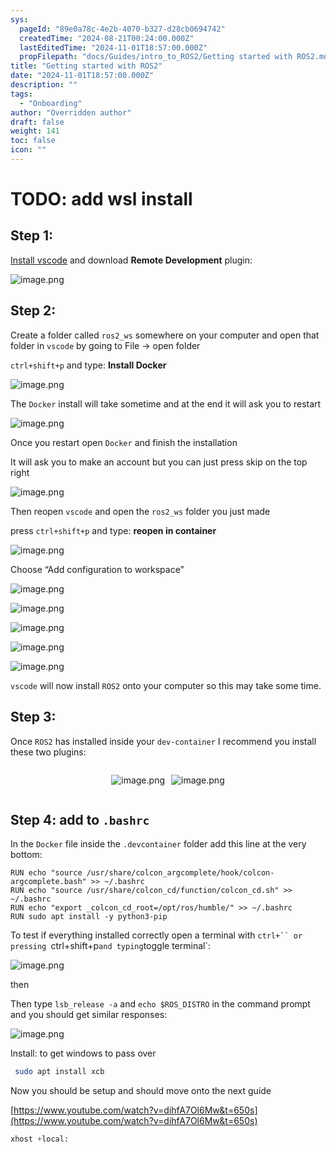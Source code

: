 ```yaml
---
sys:
  pageId: "89e0a78c-4e2b-4070-b327-d28cb0694742"
  createdTime: "2024-08-21T00:24:00.000Z"
  lastEditedTime: "2024-11-01T18:57:00.000Z"
  propFilepath: "docs/Guides/intro_to_ROS2/Getting started with ROS2.md"
title: "Getting started with ROS2"
date: "2024-11-01T18:57:00.000Z"
description: ""
tags:
  - "Onboarding"
author: "Overridden author"
draft: false
weight: 141
toc: false
icon: ""
---
```


# TODO: add wsl install

## Step 1:

[Install vscode](https://code.visualstudio.com/download) and download **Remote Development** plugin:

![image.png](https://prod-files-secure.s3.us-west-2.amazonaws.com/d518164a-d88e-44d1-a4ee-3adb3bd8bce0/efb52993-1881-4a40-b95e-6f020334f022/image.png?X-Amz-Algorithm=AWS4-HMAC-SHA256&X-Amz-Content-Sha256=UNSIGNED-PAYLOAD&X-Amz-Credential=ASIAZI2LB466SZOGUNQQ%2F20250401%2Fus-west-2%2Fs3%2Faws4_request&X-Amz-Date=20250401T160910Z&X-Amz-Expires=3600&X-Amz-Security-Token=IQoJb3JpZ2luX2VjEFgaCXVzLXdlc3QtMiJGMEQCIEUhR%2F9u5WsJ9aqc5Z7xDGjZWW%2BjkFZyF1g%2FrDOqtbLwAiBteFtnNdzzHvDE%2FJAZD8x0nWi7guaxHpcjXvZCZippjCqIBAjA%2F%2F%2F%2F%2F%2F%2F%2F%2F%2F8BEAAaDDYzNzQyMzE4MzgwNSIMA4jgFOGpumEDQk1ZKtwDBzoktmWxsLjeIsTutTPExiVsXThxhBiO3o6gOLONiGZKqd2LyoeEzdyktof%2FDcAYkXX%2BS0CcG6srbzgImqMschAhFxhJGjsWOmj90UGbkvJ1QVTBRW1k20oAWQbhKJvy0EM9cfkCwemTu7GH%2B%2Bef0M%2FNb7rbLB5%2BTmszb0OA03XV5Z3Va7b58o9SuZ8SHD8QFpj39EMDK8HAyQTr%2FOMewI7QC0iTSHUKz8AlOUleWEE9by3FcFVjGGi4eUkIW6RBMEFL8LRpfCRJ36e4bczLsQF%2FDfID7HCQ0w63GWVpmU4e1dwK0MwcsDnM60X3ugTVdKwKmoQHu53v%2BtbVdxJVeFE4lKjZ50NuRm0yvaBxpw1XcAfc7gAYnmLLoiOxdyMrPPSOHUBnBzk9XEUVYw1pOIrDL4MqDuKGo3WACLql3SbNGoJTea%2BaLhZ%2FIi8DwzDGnod%2BY3DY64oHJ5kSitWWFHV74hXxJ5rYb5OXicFmqNwMLBH%2FYQCjJpNA7gwKhmu0Ek18eY4LRQfhx2GIKqlk0wo4xaaTKBu%2F1F2PwnQEN8sUmcBsYeIk8uqJGIpB%2Fhydm%2BqfNgU%2FcGhhvSQb9k4bdksSgMtZoPJMkXAQPXMVTyxNFzpBq%2FToB68vhRAw5oewvwY6pgFZEettvdiLS3bqkKGjIAwGv6KSuRjQ8jBBJ2G4cxRBf0WmLptayUgh2gFj2WJD226I3s7tZiw66fWARosdbW32y4bEH2%2BhEsrstngdrdYh6cuR2KauHx2exgekZiZ9y2pEXDAKTAoUm5JQBbZ4sn205rNS32H2TRLiUpDJ05lwYEeXFrozbbWHqDF3FqNarE9YL%2Fqdq%2BqnUOQtXjOdZhx%2BdTdbYf6u&X-Amz-Signature=af7d87999a2e277d6cd6b252d45e13fbe3835067a06ec8cf14be4bb8b055591a&X-Amz-SignedHeaders=host&x-id=GetObject)

## Step 2:

Create a folder called `ros2_ws` somewhere on your computer and open that folder in `vscode` by going to File → open folder 

`ctrl+shift+p` and type: **Install Docker**

![image.png](https://prod-files-secure.s3.us-west-2.amazonaws.com/d518164a-d88e-44d1-a4ee-3adb3bd8bce0/2269dc0e-1cd5-47ff-bceb-c04ad9b2eab0/image.png?X-Amz-Algorithm=AWS4-HMAC-SHA256&X-Amz-Content-Sha256=UNSIGNED-PAYLOAD&X-Amz-Credential=ASIAZI2LB466SZOGUNQQ%2F20250401%2Fus-west-2%2Fs3%2Faws4_request&X-Amz-Date=20250401T160910Z&X-Amz-Expires=3600&X-Amz-Security-Token=IQoJb3JpZ2luX2VjEFgaCXVzLXdlc3QtMiJGMEQCIEUhR%2F9u5WsJ9aqc5Z7xDGjZWW%2BjkFZyF1g%2FrDOqtbLwAiBteFtnNdzzHvDE%2FJAZD8x0nWi7guaxHpcjXvZCZippjCqIBAjA%2F%2F%2F%2F%2F%2F%2F%2F%2F%2F8BEAAaDDYzNzQyMzE4MzgwNSIMA4jgFOGpumEDQk1ZKtwDBzoktmWxsLjeIsTutTPExiVsXThxhBiO3o6gOLONiGZKqd2LyoeEzdyktof%2FDcAYkXX%2BS0CcG6srbzgImqMschAhFxhJGjsWOmj90UGbkvJ1QVTBRW1k20oAWQbhKJvy0EM9cfkCwemTu7GH%2B%2Bef0M%2FNb7rbLB5%2BTmszb0OA03XV5Z3Va7b58o9SuZ8SHD8QFpj39EMDK8HAyQTr%2FOMewI7QC0iTSHUKz8AlOUleWEE9by3FcFVjGGi4eUkIW6RBMEFL8LRpfCRJ36e4bczLsQF%2FDfID7HCQ0w63GWVpmU4e1dwK0MwcsDnM60X3ugTVdKwKmoQHu53v%2BtbVdxJVeFE4lKjZ50NuRm0yvaBxpw1XcAfc7gAYnmLLoiOxdyMrPPSOHUBnBzk9XEUVYw1pOIrDL4MqDuKGo3WACLql3SbNGoJTea%2BaLhZ%2FIi8DwzDGnod%2BY3DY64oHJ5kSitWWFHV74hXxJ5rYb5OXicFmqNwMLBH%2FYQCjJpNA7gwKhmu0Ek18eY4LRQfhx2GIKqlk0wo4xaaTKBu%2F1F2PwnQEN8sUmcBsYeIk8uqJGIpB%2Fhydm%2BqfNgU%2FcGhhvSQb9k4bdksSgMtZoPJMkXAQPXMVTyxNFzpBq%2FToB68vhRAw5oewvwY6pgFZEettvdiLS3bqkKGjIAwGv6KSuRjQ8jBBJ2G4cxRBf0WmLptayUgh2gFj2WJD226I3s7tZiw66fWARosdbW32y4bEH2%2BhEsrstngdrdYh6cuR2KauHx2exgekZiZ9y2pEXDAKTAoUm5JQBbZ4sn205rNS32H2TRLiUpDJ05lwYEeXFrozbbWHqDF3FqNarE9YL%2Fqdq%2BqnUOQtXjOdZhx%2BdTdbYf6u&X-Amz-Signature=9d6c16143899b12064e676473007715100c2026a38da6ed5585fc9594c0113a2&X-Amz-SignedHeaders=host&x-id=GetObject)

The `Docker` install will take sometime and at the end it will ask you to restart

![image.png](https://prod-files-secure.s3.us-west-2.amazonaws.com/d518164a-d88e-44d1-a4ee-3adb3bd8bce0/ed233f78-be33-4b1f-b89c-9c346c0e961e/image.png?X-Amz-Algorithm=AWS4-HMAC-SHA256&X-Amz-Content-Sha256=UNSIGNED-PAYLOAD&X-Amz-Credential=ASIAZI2LB466SZOGUNQQ%2F20250401%2Fus-west-2%2Fs3%2Faws4_request&X-Amz-Date=20250401T160910Z&X-Amz-Expires=3600&X-Amz-Security-Token=IQoJb3JpZ2luX2VjEFgaCXVzLXdlc3QtMiJGMEQCIEUhR%2F9u5WsJ9aqc5Z7xDGjZWW%2BjkFZyF1g%2FrDOqtbLwAiBteFtnNdzzHvDE%2FJAZD8x0nWi7guaxHpcjXvZCZippjCqIBAjA%2F%2F%2F%2F%2F%2F%2F%2F%2F%2F8BEAAaDDYzNzQyMzE4MzgwNSIMA4jgFOGpumEDQk1ZKtwDBzoktmWxsLjeIsTutTPExiVsXThxhBiO3o6gOLONiGZKqd2LyoeEzdyktof%2FDcAYkXX%2BS0CcG6srbzgImqMschAhFxhJGjsWOmj90UGbkvJ1QVTBRW1k20oAWQbhKJvy0EM9cfkCwemTu7GH%2B%2Bef0M%2FNb7rbLB5%2BTmszb0OA03XV5Z3Va7b58o9SuZ8SHD8QFpj39EMDK8HAyQTr%2FOMewI7QC0iTSHUKz8AlOUleWEE9by3FcFVjGGi4eUkIW6RBMEFL8LRpfCRJ36e4bczLsQF%2FDfID7HCQ0w63GWVpmU4e1dwK0MwcsDnM60X3ugTVdKwKmoQHu53v%2BtbVdxJVeFE4lKjZ50NuRm0yvaBxpw1XcAfc7gAYnmLLoiOxdyMrPPSOHUBnBzk9XEUVYw1pOIrDL4MqDuKGo3WACLql3SbNGoJTea%2BaLhZ%2FIi8DwzDGnod%2BY3DY64oHJ5kSitWWFHV74hXxJ5rYb5OXicFmqNwMLBH%2FYQCjJpNA7gwKhmu0Ek18eY4LRQfhx2GIKqlk0wo4xaaTKBu%2F1F2PwnQEN8sUmcBsYeIk8uqJGIpB%2Fhydm%2BqfNgU%2FcGhhvSQb9k4bdksSgMtZoPJMkXAQPXMVTyxNFzpBq%2FToB68vhRAw5oewvwY6pgFZEettvdiLS3bqkKGjIAwGv6KSuRjQ8jBBJ2G4cxRBf0WmLptayUgh2gFj2WJD226I3s7tZiw66fWARosdbW32y4bEH2%2BhEsrstngdrdYh6cuR2KauHx2exgekZiZ9y2pEXDAKTAoUm5JQBbZ4sn205rNS32H2TRLiUpDJ05lwYEeXFrozbbWHqDF3FqNarE9YL%2Fqdq%2BqnUOQtXjOdZhx%2BdTdbYf6u&X-Amz-Signature=b22391c1899b2dc0a595fdc13fd060160f1aa874b014f7891b33c6ef86c8d74c&X-Amz-SignedHeaders=host&x-id=GetObject)

Once you restart open `Docker` and finish the installation

It will ask you to make an account but you can just press skip on the top right

![image.png](https://prod-files-secure.s3.us-west-2.amazonaws.com/d518164a-d88e-44d1-a4ee-3adb3bd8bce0/21010ad9-1659-4fd9-9f59-9932a09b2a3d/image.png?X-Amz-Algorithm=AWS4-HMAC-SHA256&X-Amz-Content-Sha256=UNSIGNED-PAYLOAD&X-Amz-Credential=ASIAZI2LB466SZOGUNQQ%2F20250401%2Fus-west-2%2Fs3%2Faws4_request&X-Amz-Date=20250401T160910Z&X-Amz-Expires=3600&X-Amz-Security-Token=IQoJb3JpZ2luX2VjEFgaCXVzLXdlc3QtMiJGMEQCIEUhR%2F9u5WsJ9aqc5Z7xDGjZWW%2BjkFZyF1g%2FrDOqtbLwAiBteFtnNdzzHvDE%2FJAZD8x0nWi7guaxHpcjXvZCZippjCqIBAjA%2F%2F%2F%2F%2F%2F%2F%2F%2F%2F8BEAAaDDYzNzQyMzE4MzgwNSIMA4jgFOGpumEDQk1ZKtwDBzoktmWxsLjeIsTutTPExiVsXThxhBiO3o6gOLONiGZKqd2LyoeEzdyktof%2FDcAYkXX%2BS0CcG6srbzgImqMschAhFxhJGjsWOmj90UGbkvJ1QVTBRW1k20oAWQbhKJvy0EM9cfkCwemTu7GH%2B%2Bef0M%2FNb7rbLB5%2BTmszb0OA03XV5Z3Va7b58o9SuZ8SHD8QFpj39EMDK8HAyQTr%2FOMewI7QC0iTSHUKz8AlOUleWEE9by3FcFVjGGi4eUkIW6RBMEFL8LRpfCRJ36e4bczLsQF%2FDfID7HCQ0w63GWVpmU4e1dwK0MwcsDnM60X3ugTVdKwKmoQHu53v%2BtbVdxJVeFE4lKjZ50NuRm0yvaBxpw1XcAfc7gAYnmLLoiOxdyMrPPSOHUBnBzk9XEUVYw1pOIrDL4MqDuKGo3WACLql3SbNGoJTea%2BaLhZ%2FIi8DwzDGnod%2BY3DY64oHJ5kSitWWFHV74hXxJ5rYb5OXicFmqNwMLBH%2FYQCjJpNA7gwKhmu0Ek18eY4LRQfhx2GIKqlk0wo4xaaTKBu%2F1F2PwnQEN8sUmcBsYeIk8uqJGIpB%2Fhydm%2BqfNgU%2FcGhhvSQb9k4bdksSgMtZoPJMkXAQPXMVTyxNFzpBq%2FToB68vhRAw5oewvwY6pgFZEettvdiLS3bqkKGjIAwGv6KSuRjQ8jBBJ2G4cxRBf0WmLptayUgh2gFj2WJD226I3s7tZiw66fWARosdbW32y4bEH2%2BhEsrstngdrdYh6cuR2KauHx2exgekZiZ9y2pEXDAKTAoUm5JQBbZ4sn205rNS32H2TRLiUpDJ05lwYEeXFrozbbWHqDF3FqNarE9YL%2Fqdq%2BqnUOQtXjOdZhx%2BdTdbYf6u&X-Amz-Signature=4ae3b1c665137151926dc43e60a531864c3cb38259b2a62168d528416d8bf365&X-Amz-SignedHeaders=host&x-id=GetObject)

Then reopen `vscode` and open the `ros2_ws` folder you just made

press `ctrl+shift+p` and type: **reopen in container**

![image.png](https://prod-files-secure.s3.us-west-2.amazonaws.com/d518164a-d88e-44d1-a4ee-3adb3bd8bce0/4e93b8c2-41ad-488c-8095-c74205196118/image.png?X-Amz-Algorithm=AWS4-HMAC-SHA256&X-Amz-Content-Sha256=UNSIGNED-PAYLOAD&X-Amz-Credential=ASIAZI2LB466SZOGUNQQ%2F20250401%2Fus-west-2%2Fs3%2Faws4_request&X-Amz-Date=20250401T160910Z&X-Amz-Expires=3600&X-Amz-Security-Token=IQoJb3JpZ2luX2VjEFgaCXVzLXdlc3QtMiJGMEQCIEUhR%2F9u5WsJ9aqc5Z7xDGjZWW%2BjkFZyF1g%2FrDOqtbLwAiBteFtnNdzzHvDE%2FJAZD8x0nWi7guaxHpcjXvZCZippjCqIBAjA%2F%2F%2F%2F%2F%2F%2F%2F%2F%2F8BEAAaDDYzNzQyMzE4MzgwNSIMA4jgFOGpumEDQk1ZKtwDBzoktmWxsLjeIsTutTPExiVsXThxhBiO3o6gOLONiGZKqd2LyoeEzdyktof%2FDcAYkXX%2BS0CcG6srbzgImqMschAhFxhJGjsWOmj90UGbkvJ1QVTBRW1k20oAWQbhKJvy0EM9cfkCwemTu7GH%2B%2Bef0M%2FNb7rbLB5%2BTmszb0OA03XV5Z3Va7b58o9SuZ8SHD8QFpj39EMDK8HAyQTr%2FOMewI7QC0iTSHUKz8AlOUleWEE9by3FcFVjGGi4eUkIW6RBMEFL8LRpfCRJ36e4bczLsQF%2FDfID7HCQ0w63GWVpmU4e1dwK0MwcsDnM60X3ugTVdKwKmoQHu53v%2BtbVdxJVeFE4lKjZ50NuRm0yvaBxpw1XcAfc7gAYnmLLoiOxdyMrPPSOHUBnBzk9XEUVYw1pOIrDL4MqDuKGo3WACLql3SbNGoJTea%2BaLhZ%2FIi8DwzDGnod%2BY3DY64oHJ5kSitWWFHV74hXxJ5rYb5OXicFmqNwMLBH%2FYQCjJpNA7gwKhmu0Ek18eY4LRQfhx2GIKqlk0wo4xaaTKBu%2F1F2PwnQEN8sUmcBsYeIk8uqJGIpB%2Fhydm%2BqfNgU%2FcGhhvSQb9k4bdksSgMtZoPJMkXAQPXMVTyxNFzpBq%2FToB68vhRAw5oewvwY6pgFZEettvdiLS3bqkKGjIAwGv6KSuRjQ8jBBJ2G4cxRBf0WmLptayUgh2gFj2WJD226I3s7tZiw66fWARosdbW32y4bEH2%2BhEsrstngdrdYh6cuR2KauHx2exgekZiZ9y2pEXDAKTAoUm5JQBbZ4sn205rNS32H2TRLiUpDJ05lwYEeXFrozbbWHqDF3FqNarE9YL%2Fqdq%2BqnUOQtXjOdZhx%2BdTdbYf6u&X-Amz-Signature=ff8e71af823bd214603bb493af47d745045517e7b845114e42d29842469d4879&X-Amz-SignedHeaders=host&x-id=GetObject)

Choose “Add configuration to workspace”

![image.png](https://prod-files-secure.s3.us-west-2.amazonaws.com/d518164a-d88e-44d1-a4ee-3adb3bd8bce0/9560b282-5060-4989-ba37-97e7b2c22476/image.png?X-Amz-Algorithm=AWS4-HMAC-SHA256&X-Amz-Content-Sha256=UNSIGNED-PAYLOAD&X-Amz-Credential=ASIAZI2LB466SZOGUNQQ%2F20250401%2Fus-west-2%2Fs3%2Faws4_request&X-Amz-Date=20250401T160910Z&X-Amz-Expires=3600&X-Amz-Security-Token=IQoJb3JpZ2luX2VjEFgaCXVzLXdlc3QtMiJGMEQCIEUhR%2F9u5WsJ9aqc5Z7xDGjZWW%2BjkFZyF1g%2FrDOqtbLwAiBteFtnNdzzHvDE%2FJAZD8x0nWi7guaxHpcjXvZCZippjCqIBAjA%2F%2F%2F%2F%2F%2F%2F%2F%2F%2F8BEAAaDDYzNzQyMzE4MzgwNSIMA4jgFOGpumEDQk1ZKtwDBzoktmWxsLjeIsTutTPExiVsXThxhBiO3o6gOLONiGZKqd2LyoeEzdyktof%2FDcAYkXX%2BS0CcG6srbzgImqMschAhFxhJGjsWOmj90UGbkvJ1QVTBRW1k20oAWQbhKJvy0EM9cfkCwemTu7GH%2B%2Bef0M%2FNb7rbLB5%2BTmszb0OA03XV5Z3Va7b58o9SuZ8SHD8QFpj39EMDK8HAyQTr%2FOMewI7QC0iTSHUKz8AlOUleWEE9by3FcFVjGGi4eUkIW6RBMEFL8LRpfCRJ36e4bczLsQF%2FDfID7HCQ0w63GWVpmU4e1dwK0MwcsDnM60X3ugTVdKwKmoQHu53v%2BtbVdxJVeFE4lKjZ50NuRm0yvaBxpw1XcAfc7gAYnmLLoiOxdyMrPPSOHUBnBzk9XEUVYw1pOIrDL4MqDuKGo3WACLql3SbNGoJTea%2BaLhZ%2FIi8DwzDGnod%2BY3DY64oHJ5kSitWWFHV74hXxJ5rYb5OXicFmqNwMLBH%2FYQCjJpNA7gwKhmu0Ek18eY4LRQfhx2GIKqlk0wo4xaaTKBu%2F1F2PwnQEN8sUmcBsYeIk8uqJGIpB%2Fhydm%2BqfNgU%2FcGhhvSQb9k4bdksSgMtZoPJMkXAQPXMVTyxNFzpBq%2FToB68vhRAw5oewvwY6pgFZEettvdiLS3bqkKGjIAwGv6KSuRjQ8jBBJ2G4cxRBf0WmLptayUgh2gFj2WJD226I3s7tZiw66fWARosdbW32y4bEH2%2BhEsrstngdrdYh6cuR2KauHx2exgekZiZ9y2pEXDAKTAoUm5JQBbZ4sn205rNS32H2TRLiUpDJ05lwYEeXFrozbbWHqDF3FqNarE9YL%2Fqdq%2BqnUOQtXjOdZhx%2BdTdbYf6u&X-Amz-Signature=39f0049dc28656a65239362d3a3db37a361f9f9bcfa703836959b303e3626815&X-Amz-SignedHeaders=host&x-id=GetObject)

![image.png](https://prod-files-secure.s3.us-west-2.amazonaws.com/d518164a-d88e-44d1-a4ee-3adb3bd8bce0/2ee63f81-886b-48e8-a553-dc6e5eac99e4/image.png?X-Amz-Algorithm=AWS4-HMAC-SHA256&X-Amz-Content-Sha256=UNSIGNED-PAYLOAD&X-Amz-Credential=ASIAZI2LB466SZOGUNQQ%2F20250401%2Fus-west-2%2Fs3%2Faws4_request&X-Amz-Date=20250401T160910Z&X-Amz-Expires=3600&X-Amz-Security-Token=IQoJb3JpZ2luX2VjEFgaCXVzLXdlc3QtMiJGMEQCIEUhR%2F9u5WsJ9aqc5Z7xDGjZWW%2BjkFZyF1g%2FrDOqtbLwAiBteFtnNdzzHvDE%2FJAZD8x0nWi7guaxHpcjXvZCZippjCqIBAjA%2F%2F%2F%2F%2F%2F%2F%2F%2F%2F8BEAAaDDYzNzQyMzE4MzgwNSIMA4jgFOGpumEDQk1ZKtwDBzoktmWxsLjeIsTutTPExiVsXThxhBiO3o6gOLONiGZKqd2LyoeEzdyktof%2FDcAYkXX%2BS0CcG6srbzgImqMschAhFxhJGjsWOmj90UGbkvJ1QVTBRW1k20oAWQbhKJvy0EM9cfkCwemTu7GH%2B%2Bef0M%2FNb7rbLB5%2BTmszb0OA03XV5Z3Va7b58o9SuZ8SHD8QFpj39EMDK8HAyQTr%2FOMewI7QC0iTSHUKz8AlOUleWEE9by3FcFVjGGi4eUkIW6RBMEFL8LRpfCRJ36e4bczLsQF%2FDfID7HCQ0w63GWVpmU4e1dwK0MwcsDnM60X3ugTVdKwKmoQHu53v%2BtbVdxJVeFE4lKjZ50NuRm0yvaBxpw1XcAfc7gAYnmLLoiOxdyMrPPSOHUBnBzk9XEUVYw1pOIrDL4MqDuKGo3WACLql3SbNGoJTea%2BaLhZ%2FIi8DwzDGnod%2BY3DY64oHJ5kSitWWFHV74hXxJ5rYb5OXicFmqNwMLBH%2FYQCjJpNA7gwKhmu0Ek18eY4LRQfhx2GIKqlk0wo4xaaTKBu%2F1F2PwnQEN8sUmcBsYeIk8uqJGIpB%2Fhydm%2BqfNgU%2FcGhhvSQb9k4bdksSgMtZoPJMkXAQPXMVTyxNFzpBq%2FToB68vhRAw5oewvwY6pgFZEettvdiLS3bqkKGjIAwGv6KSuRjQ8jBBJ2G4cxRBf0WmLptayUgh2gFj2WJD226I3s7tZiw66fWARosdbW32y4bEH2%2BhEsrstngdrdYh6cuR2KauHx2exgekZiZ9y2pEXDAKTAoUm5JQBbZ4sn205rNS32H2TRLiUpDJ05lwYEeXFrozbbWHqDF3FqNarE9YL%2Fqdq%2BqnUOQtXjOdZhx%2BdTdbYf6u&X-Amz-Signature=9a444a7b8d11fa04533ee3ae77c2bdc57e6f96bb82c4b439d844607807d495e2&X-Amz-SignedHeaders=host&x-id=GetObject)

![image.png](https://prod-files-secure.s3.us-west-2.amazonaws.com/d518164a-d88e-44d1-a4ee-3adb3bd8bce0/ae1580b2-b048-407e-aed9-b584224a7a04/image.png?X-Amz-Algorithm=AWS4-HMAC-SHA256&X-Amz-Content-Sha256=UNSIGNED-PAYLOAD&X-Amz-Credential=ASIAZI2LB466SZOGUNQQ%2F20250401%2Fus-west-2%2Fs3%2Faws4_request&X-Amz-Date=20250401T160910Z&X-Amz-Expires=3600&X-Amz-Security-Token=IQoJb3JpZ2luX2VjEFgaCXVzLXdlc3QtMiJGMEQCIEUhR%2F9u5WsJ9aqc5Z7xDGjZWW%2BjkFZyF1g%2FrDOqtbLwAiBteFtnNdzzHvDE%2FJAZD8x0nWi7guaxHpcjXvZCZippjCqIBAjA%2F%2F%2F%2F%2F%2F%2F%2F%2F%2F8BEAAaDDYzNzQyMzE4MzgwNSIMA4jgFOGpumEDQk1ZKtwDBzoktmWxsLjeIsTutTPExiVsXThxhBiO3o6gOLONiGZKqd2LyoeEzdyktof%2FDcAYkXX%2BS0CcG6srbzgImqMschAhFxhJGjsWOmj90UGbkvJ1QVTBRW1k20oAWQbhKJvy0EM9cfkCwemTu7GH%2B%2Bef0M%2FNb7rbLB5%2BTmszb0OA03XV5Z3Va7b58o9SuZ8SHD8QFpj39EMDK8HAyQTr%2FOMewI7QC0iTSHUKz8AlOUleWEE9by3FcFVjGGi4eUkIW6RBMEFL8LRpfCRJ36e4bczLsQF%2FDfID7HCQ0w63GWVpmU4e1dwK0MwcsDnM60X3ugTVdKwKmoQHu53v%2BtbVdxJVeFE4lKjZ50NuRm0yvaBxpw1XcAfc7gAYnmLLoiOxdyMrPPSOHUBnBzk9XEUVYw1pOIrDL4MqDuKGo3WACLql3SbNGoJTea%2BaLhZ%2FIi8DwzDGnod%2BY3DY64oHJ5kSitWWFHV74hXxJ5rYb5OXicFmqNwMLBH%2FYQCjJpNA7gwKhmu0Ek18eY4LRQfhx2GIKqlk0wo4xaaTKBu%2F1F2PwnQEN8sUmcBsYeIk8uqJGIpB%2Fhydm%2BqfNgU%2FcGhhvSQb9k4bdksSgMtZoPJMkXAQPXMVTyxNFzpBq%2FToB68vhRAw5oewvwY6pgFZEettvdiLS3bqkKGjIAwGv6KSuRjQ8jBBJ2G4cxRBf0WmLptayUgh2gFj2WJD226I3s7tZiw66fWARosdbW32y4bEH2%2BhEsrstngdrdYh6cuR2KauHx2exgekZiZ9y2pEXDAKTAoUm5JQBbZ4sn205rNS32H2TRLiUpDJ05lwYEeXFrozbbWHqDF3FqNarE9YL%2Fqdq%2BqnUOQtXjOdZhx%2BdTdbYf6u&X-Amz-Signature=e1ed1b06f6b329cd0fe2c53932bd7b3dc573b9b81b3ae32cac3e8895f62511f1&X-Amz-SignedHeaders=host&x-id=GetObject)

![image.png](https://prod-files-secure.s3.us-west-2.amazonaws.com/d518164a-d88e-44d1-a4ee-3adb3bd8bce0/53255b28-f75e-430f-b9e3-c0ac8577e42b/image.png?X-Amz-Algorithm=AWS4-HMAC-SHA256&X-Amz-Content-Sha256=UNSIGNED-PAYLOAD&X-Amz-Credential=ASIAZI2LB466SZOGUNQQ%2F20250401%2Fus-west-2%2Fs3%2Faws4_request&X-Amz-Date=20250401T160910Z&X-Amz-Expires=3600&X-Amz-Security-Token=IQoJb3JpZ2luX2VjEFgaCXVzLXdlc3QtMiJGMEQCIEUhR%2F9u5WsJ9aqc5Z7xDGjZWW%2BjkFZyF1g%2FrDOqtbLwAiBteFtnNdzzHvDE%2FJAZD8x0nWi7guaxHpcjXvZCZippjCqIBAjA%2F%2F%2F%2F%2F%2F%2F%2F%2F%2F8BEAAaDDYzNzQyMzE4MzgwNSIMA4jgFOGpumEDQk1ZKtwDBzoktmWxsLjeIsTutTPExiVsXThxhBiO3o6gOLONiGZKqd2LyoeEzdyktof%2FDcAYkXX%2BS0CcG6srbzgImqMschAhFxhJGjsWOmj90UGbkvJ1QVTBRW1k20oAWQbhKJvy0EM9cfkCwemTu7GH%2B%2Bef0M%2FNb7rbLB5%2BTmszb0OA03XV5Z3Va7b58o9SuZ8SHD8QFpj39EMDK8HAyQTr%2FOMewI7QC0iTSHUKz8AlOUleWEE9by3FcFVjGGi4eUkIW6RBMEFL8LRpfCRJ36e4bczLsQF%2FDfID7HCQ0w63GWVpmU4e1dwK0MwcsDnM60X3ugTVdKwKmoQHu53v%2BtbVdxJVeFE4lKjZ50NuRm0yvaBxpw1XcAfc7gAYnmLLoiOxdyMrPPSOHUBnBzk9XEUVYw1pOIrDL4MqDuKGo3WACLql3SbNGoJTea%2BaLhZ%2FIi8DwzDGnod%2BY3DY64oHJ5kSitWWFHV74hXxJ5rYb5OXicFmqNwMLBH%2FYQCjJpNA7gwKhmu0Ek18eY4LRQfhx2GIKqlk0wo4xaaTKBu%2F1F2PwnQEN8sUmcBsYeIk8uqJGIpB%2Fhydm%2BqfNgU%2FcGhhvSQb9k4bdksSgMtZoPJMkXAQPXMVTyxNFzpBq%2FToB68vhRAw5oewvwY6pgFZEettvdiLS3bqkKGjIAwGv6KSuRjQ8jBBJ2G4cxRBf0WmLptayUgh2gFj2WJD226I3s7tZiw66fWARosdbW32y4bEH2%2BhEsrstngdrdYh6cuR2KauHx2exgekZiZ9y2pEXDAKTAoUm5JQBbZ4sn205rNS32H2TRLiUpDJ05lwYEeXFrozbbWHqDF3FqNarE9YL%2Fqdq%2BqnUOQtXjOdZhx%2BdTdbYf6u&X-Amz-Signature=1103062f4d996aba55025c7ac122160e450f94025fd5901c624fcffbbd375098&X-Amz-SignedHeaders=host&x-id=GetObject)

![image.png](https://prod-files-secure.s3.us-west-2.amazonaws.com/d518164a-d88e-44d1-a4ee-3adb3bd8bce0/7c562767-5af9-4ffb-97d1-327bcdf4ee00/image.png?X-Amz-Algorithm=AWS4-HMAC-SHA256&X-Amz-Content-Sha256=UNSIGNED-PAYLOAD&X-Amz-Credential=ASIAZI2LB466SZOGUNQQ%2F20250401%2Fus-west-2%2Fs3%2Faws4_request&X-Amz-Date=20250401T160910Z&X-Amz-Expires=3600&X-Amz-Security-Token=IQoJb3JpZ2luX2VjEFgaCXVzLXdlc3QtMiJGMEQCIEUhR%2F9u5WsJ9aqc5Z7xDGjZWW%2BjkFZyF1g%2FrDOqtbLwAiBteFtnNdzzHvDE%2FJAZD8x0nWi7guaxHpcjXvZCZippjCqIBAjA%2F%2F%2F%2F%2F%2F%2F%2F%2F%2F8BEAAaDDYzNzQyMzE4MzgwNSIMA4jgFOGpumEDQk1ZKtwDBzoktmWxsLjeIsTutTPExiVsXThxhBiO3o6gOLONiGZKqd2LyoeEzdyktof%2FDcAYkXX%2BS0CcG6srbzgImqMschAhFxhJGjsWOmj90UGbkvJ1QVTBRW1k20oAWQbhKJvy0EM9cfkCwemTu7GH%2B%2Bef0M%2FNb7rbLB5%2BTmszb0OA03XV5Z3Va7b58o9SuZ8SHD8QFpj39EMDK8HAyQTr%2FOMewI7QC0iTSHUKz8AlOUleWEE9by3FcFVjGGi4eUkIW6RBMEFL8LRpfCRJ36e4bczLsQF%2FDfID7HCQ0w63GWVpmU4e1dwK0MwcsDnM60X3ugTVdKwKmoQHu53v%2BtbVdxJVeFE4lKjZ50NuRm0yvaBxpw1XcAfc7gAYnmLLoiOxdyMrPPSOHUBnBzk9XEUVYw1pOIrDL4MqDuKGo3WACLql3SbNGoJTea%2BaLhZ%2FIi8DwzDGnod%2BY3DY64oHJ5kSitWWFHV74hXxJ5rYb5OXicFmqNwMLBH%2FYQCjJpNA7gwKhmu0Ek18eY4LRQfhx2GIKqlk0wo4xaaTKBu%2F1F2PwnQEN8sUmcBsYeIk8uqJGIpB%2Fhydm%2BqfNgU%2FcGhhvSQb9k4bdksSgMtZoPJMkXAQPXMVTyxNFzpBq%2FToB68vhRAw5oewvwY6pgFZEettvdiLS3bqkKGjIAwGv6KSuRjQ8jBBJ2G4cxRBf0WmLptayUgh2gFj2WJD226I3s7tZiw66fWARosdbW32y4bEH2%2BhEsrstngdrdYh6cuR2KauHx2exgekZiZ9y2pEXDAKTAoUm5JQBbZ4sn205rNS32H2TRLiUpDJ05lwYEeXFrozbbWHqDF3FqNarE9YL%2Fqdq%2BqnUOQtXjOdZhx%2BdTdbYf6u&X-Amz-Signature=0bfc1573cc6355f66e096c88dd1cef40f7a10fc2708898a5030f9a9538b76b07&X-Amz-SignedHeaders=host&x-id=GetObject)

`vscode` will now install `ROS2` onto your computer so this may take some time.

## Step 3:

Once `ROS2` has installed inside your `dev-container` I recommend you install these two plugins:

<div style="display: flex;flex-direction: row; column-gap:10px; max-width: 630px;justify-content: center;">
<div>

![image.png](https://prod-files-secure.s3.us-west-2.amazonaws.com/d518164a-d88e-44d1-a4ee-3adb3bd8bce0/3fc3d550-5a54-4ba1-ba6b-faa01cdb7369/image.png?X-Amz-Algorithm=AWS4-HMAC-SHA256&X-Amz-Content-Sha256=UNSIGNED-PAYLOAD&X-Amz-Credential=ASIAZI2LB4665X2RSWV6%2F20250401%2Fus-west-2%2Fs3%2Faws4_request&X-Amz-Date=20250401T160922Z&X-Amz-Expires=3600&X-Amz-Security-Token=IQoJb3JpZ2luX2VjEFcaCXVzLXdlc3QtMiJIMEYCIQCKBAU0rfjxzlaxwnJkKMkhdieBtt4GRuqiyS6LbNKHBgIhAMqTfMXnBVn3kJD1FvZbd6LG%2FQ76LJ8Cbo%2FvhepqJip%2FKogECMD%2F%2F%2F%2F%2F%2F%2F%2F%2F%2FwEQABoMNjM3NDIzMTgzODA1Igw5nw5R0BUKpljppwUq3ANRNSi9HbkV8afL4hBWq6p30VQXhnx1jM9WRgxMy3pEWHy4ebnC3gkuURBkHbtB9EP%2FupexneqpYW8Rmy8UFLxQsMOKPGZqUQ6WGa8WVVFJFp61nRjVgQG6JL6BfZx0vngx3QWIKusiAH0tJ1bxDV8xfmaL095%2B3C61wPyg05Zbbx2Kt%2F0C8RrAvRZ9czBivao2AwKy3gvk4CsIqf8%2BKFUPUNzL0HWtE4EyaAL3ggU5OlFeW2WlARZjHHgUKaKCwMTZhmsDdIc0aegoeO9cWQN95rdDkxrNumidMqtSYqj5XEN%2FmcjvjcJqyzKVrkSnBZKFB16zBHRDZYWuQUDYRQcnPhJNUKWAsHF0cwLNOXShhRlEBnrm%2BGXvnLJpL%2BVRkYniNLlCg60%2FnEdFC0Ra6A7K5bnkumd27PV3rHMbtjShUNou6XVKg4tNNfCruakxDt%2BZb1JkD5zvcaAyJ9cCUHsTJjZh6Yx%2B35HuUq1hWckCOAc1IjyPGQ1CXUWtN12amLCtHiXvGTBQ1tgMeBpju9kECTzuMqy5VryY%2FZHjEBt5KKELd1w2yLd8AYPhQ4J1GhZ27Ew%2BIO0B7kkPFf0tm872Ni5cRPABqNKJNcrlpsWpxoNyr1b3k5W6c0SvPDCUh7C%2FBjqkAUKyPdlnbVC4v1IOl1YeyoJib2GqG0q%2F1z42ec4Whls3hj27DP%2Be%2F%2B%2BD%2BR0ww4q1KPCr3KWoB1g4LC4UN15HQxCEWY0tVwjT733BI8mkX8fQ8%2Ficq7YBdKzDIZYogYTdCk2XskozKgpmkdDSTDUk%2FVyFkCOQUnHZuwNDTpak4tJXtgv28i2t9dGvbt8druV7I5cvSJiasxSff45diN%2F7aMMLzGxM&X-Amz-Signature=4540e7f32d831cf6c9d9b0b565fee147ce9f2b90d87712c8683f863f687ce53e&X-Amz-SignedHeaders=host&x-id=GetObject)

</div>
<div>

![image.png](https://prod-files-secure.s3.us-west-2.amazonaws.com/d518164a-d88e-44d1-a4ee-3adb3bd8bce0/d994cc66-13c2-4093-a5a3-f84cf4601a82/image.png?X-Amz-Algorithm=AWS4-HMAC-SHA256&X-Amz-Content-Sha256=UNSIGNED-PAYLOAD&X-Amz-Credential=ASIAZI2LB4665WELFTGY%2F20250401%2Fus-west-2%2Fs3%2Faws4_request&X-Amz-Date=20250401T160922Z&X-Amz-Expires=3600&X-Amz-Security-Token=IQoJb3JpZ2luX2VjEFcaCXVzLXdlc3QtMiJHMEUCIAIwjjCPdlnwx%2BwBNuUA37%2BYg%2By1WG9lBfFGmZE5KKfaAiEAt0%2Boi%2F54nGPnGm%2F4mNam%2F76YyfszHPOSwgl7vXGSxzAqiAQIwP%2F%2F%2F%2F%2F%2F%2F%2F%2F%2FARAAGgw2Mzc0MjMxODM4MDUiDE5W7mWCdKSKzvL6zSrcAysZ1PO01HF5uF%2BrjTurpP2tPMze%2BeuBm5TmypD6kiKz7VsVZn%2Fup9osuogXzqiDvypJuNh8RERPTwXRhIyJq9HvLGpGoZ0glTU9lRFUGX6w0wBhNrgAV0QAIIOOSi%2B%2F1VKhlU0Hn%2Ffmxm4NTWY7dHOTfjLYfin7ivk0rGesyQyO8GNf2oH6D4Tmy1JPZf1YSItXEiyJgR1dr3cIxW0Lub%2BF3zfQXrHUUTe20MP0stZw33Q5tb1VeluVVrxrCTgxaBY9n5SDnc1lf9Y2AxjR%2Bg8cYxW%2BizxtT9XK3vEpXIb%2FNnTkClOdgGOKb%2BfZ8LYcdLE5LK1LB1h1C6b97kj8imQHHOMctm677FK82Vp7Uzvn0dp13ZLJHW4Gpfm4nG7Zlx%2FKhNreEgnkAEZ8ZlvYMCz7drfpp7Gt7FZy3e7bzF2DxoY0lfv70VOXH1R0rC0gmnGZ6VuKqrxms8hSzmuuFMxrHczR99Nsz7fdzScC3V0CpW73Erd7CKyXzXW2AWR%2BXSmYht7W6jWPrK0g3bHblZUSu9eIgc79RZ%2BA2Qx1xyt1uFwk1etLTxzwlBbfFIIxEg9kXA7k9wNjGCwmCMDfWfO4nucGXLk1gDEMQVO7XixTnMYssGgF%2FmLHUZrXMNqGsL8GOqUBjRSISfwp4pua2IB99ANXwdOaePymcUIVeJp0TDOJOIfYU4XBsA%2FqXmLYOQ4lI7xUqxZ2Y1a9T5Rf0pVct3c8ztegaX0%2BE8h6epWr4Ll3wWiSSHvmCRN2okTpKdGrSdR1HicQ%2BvFbOzsbdKlsotl%2F%2BNwuzGrp2vmBFJrrVVQRyrMswpWUZ5hIWN63ycjFuJlbLClqWnOoxooZeJT8IZiVdFHyAN9X&X-Amz-Signature=bd00915dcb8963c0c92e5a8e7c531a84e7976ac46dcde4d45e5afcfcbca11465&X-Amz-SignedHeaders=host&x-id=GetObject)

</div>
</div>

## Step 4: add to `.bashrc`

In the `Docker` file inside the `.devcontainer` folder add this line at the very bottom: 

```docker
RUN echo "source /usr/share/colcon_argcomplete/hook/colcon-argcomplete.bash" >> ~/.bashrc
RUN echo "source /usr/share/colcon_cd/function/colcon_cd.sh" >> ~/.bashrc
RUN echo "export _colcon_cd_root=/opt/ros/humble/" >> ~/.bashrc
RUN sudo apt install -y python3-pip 
```

To test if everything installed correctly open a terminal with `ctrl+`` or pressing `ctrl+shift+p` and typing `toggle terminal`:

![image.png](https://prod-files-secure.s3.us-west-2.amazonaws.com/d518164a-d88e-44d1-a4ee-3adb3bd8bce0/6a4943d8-b04e-4c02-9a58-775f3384d1a5/image.png?X-Amz-Algorithm=AWS4-HMAC-SHA256&X-Amz-Content-Sha256=UNSIGNED-PAYLOAD&X-Amz-Credential=ASIAZI2LB466SZOGUNQQ%2F20250401%2Fus-west-2%2Fs3%2Faws4_request&X-Amz-Date=20250401T160910Z&X-Amz-Expires=3600&X-Amz-Security-Token=IQoJb3JpZ2luX2VjEFgaCXVzLXdlc3QtMiJGMEQCIEUhR%2F9u5WsJ9aqc5Z7xDGjZWW%2BjkFZyF1g%2FrDOqtbLwAiBteFtnNdzzHvDE%2FJAZD8x0nWi7guaxHpcjXvZCZippjCqIBAjA%2F%2F%2F%2F%2F%2F%2F%2F%2F%2F8BEAAaDDYzNzQyMzE4MzgwNSIMA4jgFOGpumEDQk1ZKtwDBzoktmWxsLjeIsTutTPExiVsXThxhBiO3o6gOLONiGZKqd2LyoeEzdyktof%2FDcAYkXX%2BS0CcG6srbzgImqMschAhFxhJGjsWOmj90UGbkvJ1QVTBRW1k20oAWQbhKJvy0EM9cfkCwemTu7GH%2B%2Bef0M%2FNb7rbLB5%2BTmszb0OA03XV5Z3Va7b58o9SuZ8SHD8QFpj39EMDK8HAyQTr%2FOMewI7QC0iTSHUKz8AlOUleWEE9by3FcFVjGGi4eUkIW6RBMEFL8LRpfCRJ36e4bczLsQF%2FDfID7HCQ0w63GWVpmU4e1dwK0MwcsDnM60X3ugTVdKwKmoQHu53v%2BtbVdxJVeFE4lKjZ50NuRm0yvaBxpw1XcAfc7gAYnmLLoiOxdyMrPPSOHUBnBzk9XEUVYw1pOIrDL4MqDuKGo3WACLql3SbNGoJTea%2BaLhZ%2FIi8DwzDGnod%2BY3DY64oHJ5kSitWWFHV74hXxJ5rYb5OXicFmqNwMLBH%2FYQCjJpNA7gwKhmu0Ek18eY4LRQfhx2GIKqlk0wo4xaaTKBu%2F1F2PwnQEN8sUmcBsYeIk8uqJGIpB%2Fhydm%2BqfNgU%2FcGhhvSQb9k4bdksSgMtZoPJMkXAQPXMVTyxNFzpBq%2FToB68vhRAw5oewvwY6pgFZEettvdiLS3bqkKGjIAwGv6KSuRjQ8jBBJ2G4cxRBf0WmLptayUgh2gFj2WJD226I3s7tZiw66fWARosdbW32y4bEH2%2BhEsrstngdrdYh6cuR2KauHx2exgekZiZ9y2pEXDAKTAoUm5JQBbZ4sn205rNS32H2TRLiUpDJ05lwYEeXFrozbbWHqDF3FqNarE9YL%2Fqdq%2BqnUOQtXjOdZhx%2BdTdbYf6u&X-Amz-Signature=6caace5a72b06316829092e1324cecacbb906a399468dbbbac45dab3be87eac1&X-Amz-SignedHeaders=host&x-id=GetObject)

then 

Then type `lsb_release -a` and `echo $ROS_DISTRO` in the command prompt and you should get similar responses:

![image.png](https://prod-files-secure.s3.us-west-2.amazonaws.com/d518164a-d88e-44d1-a4ee-3adb3bd8bce0/3e635dec-a805-4e85-8b9e-d000e5b71a4e/image.png?X-Amz-Algorithm=AWS4-HMAC-SHA256&X-Amz-Content-Sha256=UNSIGNED-PAYLOAD&X-Amz-Credential=ASIAZI2LB466SZOGUNQQ%2F20250401%2Fus-west-2%2Fs3%2Faws4_request&X-Amz-Date=20250401T160910Z&X-Amz-Expires=3600&X-Amz-Security-Token=IQoJb3JpZ2luX2VjEFgaCXVzLXdlc3QtMiJGMEQCIEUhR%2F9u5WsJ9aqc5Z7xDGjZWW%2BjkFZyF1g%2FrDOqtbLwAiBteFtnNdzzHvDE%2FJAZD8x0nWi7guaxHpcjXvZCZippjCqIBAjA%2F%2F%2F%2F%2F%2F%2F%2F%2F%2F8BEAAaDDYzNzQyMzE4MzgwNSIMA4jgFOGpumEDQk1ZKtwDBzoktmWxsLjeIsTutTPExiVsXThxhBiO3o6gOLONiGZKqd2LyoeEzdyktof%2FDcAYkXX%2BS0CcG6srbzgImqMschAhFxhJGjsWOmj90UGbkvJ1QVTBRW1k20oAWQbhKJvy0EM9cfkCwemTu7GH%2B%2Bef0M%2FNb7rbLB5%2BTmszb0OA03XV5Z3Va7b58o9SuZ8SHD8QFpj39EMDK8HAyQTr%2FOMewI7QC0iTSHUKz8AlOUleWEE9by3FcFVjGGi4eUkIW6RBMEFL8LRpfCRJ36e4bczLsQF%2FDfID7HCQ0w63GWVpmU4e1dwK0MwcsDnM60X3ugTVdKwKmoQHu53v%2BtbVdxJVeFE4lKjZ50NuRm0yvaBxpw1XcAfc7gAYnmLLoiOxdyMrPPSOHUBnBzk9XEUVYw1pOIrDL4MqDuKGo3WACLql3SbNGoJTea%2BaLhZ%2FIi8DwzDGnod%2BY3DY64oHJ5kSitWWFHV74hXxJ5rYb5OXicFmqNwMLBH%2FYQCjJpNA7gwKhmu0Ek18eY4LRQfhx2GIKqlk0wo4xaaTKBu%2F1F2PwnQEN8sUmcBsYeIk8uqJGIpB%2Fhydm%2BqfNgU%2FcGhhvSQb9k4bdksSgMtZoPJMkXAQPXMVTyxNFzpBq%2FToB68vhRAw5oewvwY6pgFZEettvdiLS3bqkKGjIAwGv6KSuRjQ8jBBJ2G4cxRBf0WmLptayUgh2gFj2WJD226I3s7tZiw66fWARosdbW32y4bEH2%2BhEsrstngdrdYh6cuR2KauHx2exgekZiZ9y2pEXDAKTAoUm5JQBbZ4sn205rNS32H2TRLiUpDJ05lwYEeXFrozbbWHqDF3FqNarE9YL%2Fqdq%2BqnUOQtXjOdZhx%2BdTdbYf6u&X-Amz-Signature=5c23ea3453fede7a15f07d7994ab0b3a724a8b9641d14ccf434427ba988bbcf9&X-Amz-SignedHeaders=host&x-id=GetObject)

Install:  to get windows to pass over

```bash
 sudo apt install xcb
```

Now you should be setup and should move onto the next guide 

[https://www.youtube.com/watch?v=dihfA7Ol6Mw&t=650s](https://www.youtube.com/watch?v=dihfA7Ol6Mw&t=650s)

```python
xhost +local:
```
